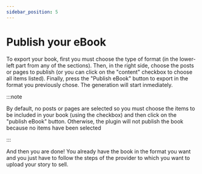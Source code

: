 ```yaml
---
sidebar_position: 5
---
```


# Publish your eBook

To export your book, first you must choose the type of format (in the lower-left part from any of the sections). Then, in the right side, choose the posts or pages to publish (or you can click on the "content" checkbox to choose all items listed). Finally, press the "Publish eBook" button to export in the format you previously chose. The generation will start inmediately.

:::note

By default, no posts or pages are selected so you must choose the items to be included in your book (using the checkbox) and then click on the "publish eBook" button. Otherwise, the plugin will not publish the book because no items have been selected

:::

And then you are done! You already have the book in the format you want and you just have to follow the steps of the provider to which you want to upload your story to sell.